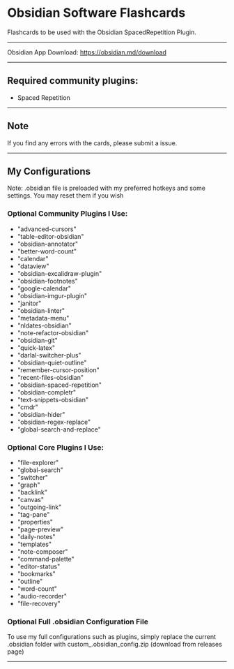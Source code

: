 # Obsidian Software Flashcards

Flashcards to be used with the Obsidian SpacedRepetition Plugin.

___

Obsidian App Download: https://obsidian.md/download 

___

## Required community plugins:

- Spaced Repetition

___

## Note

If you find any errors with the cards, please submit a issue.

___

## My Configurations

Note: .obsidian file is preloaded with my preferred hotkeys and some settings. You may reset them if you wish 
### Optional Community Plugins I Use:

- "advanced-cursors"
- "table-editor-obsidian"
- "obsidian-annotator"
- "better-word-count"
- "calendar"
- "dataview"
- "obsidian-excalidraw-plugin"
- "obsidian-footnotes"
- "google-calendar"
- "obsidian-imgur-plugin"
- "janitor"
- "obsidian-linter"
- "metadata-menu"
- "nldates-obsidian"
- "note-refactor-obsidian"
- "obsidian-git"
- "quick-latex"
- "darlal-switcher-plus"
- "obsidian-quiet-outline"
- "remember-cursor-position"
- "recent-files-obsidian"
- "obsidian-spaced-repetition"
- "obsidian-completr"
- "text-snippets-obsidian"
- "cmdr"
- "obsidian-hider"
- "obsidian-regex-replace"
- "global-search-and-replace"

### Optional Core Plugins I Use:

- "file-explorer"
- "global-search"
- "switcher"
- "graph"
- "backlink"
- "canvas"
- "outgoing-link"
- "tag-pane"
- "properties"
- "page-preview"
- "daily-notes"
- "templates"
- "note-composer"
- "command-palette"
- "editor-status"
- "bookmarks"
- "outline"
- "word-count"
- "audio-recorder"
- "file-recovery"

### Optional Full .obsidian Configuration File

To use my full configurations such as plugins, simply replace the current .obsidian folder with custom_.obsidian_config.zip (download from releases page)

___


